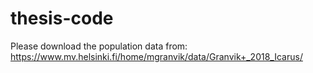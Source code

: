# thesis-code

Please download the population data from: https://www.mv.helsinki.fi/home/mgranvik/data/Granvik+_2018_Icarus/
